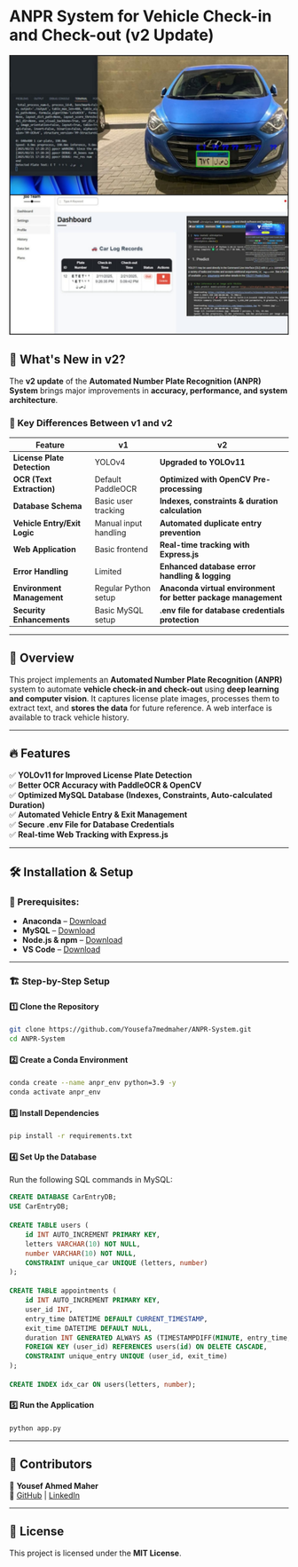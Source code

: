 # ANPR System for Vehicle Check-in and Check-out (v2 Update)

![overViewAllSystem](OverView.jpg)

## 🚀 What's New in v2?

The **v2 update** of the **Automated Number Plate Recognition (ANPR) System** brings major improvements in **accuracy, performance, and system architecture**.

### 🔄 Key Differences Between v1 and v2

| Feature | **v1** | **v2** |
|---------|--------|--------|
| **License Plate Detection** | YOLOv4 | **Upgraded to YOLOv11** |
| **OCR (Text Extraction)** | Default PaddleOCR | **Optimized with OpenCV Pre-processing** |
| **Database Schema** | Basic user tracking | **Indexes, constraints & duration calculation** |
| **Vehicle Entry/Exit Logic** | Manual input handling | **Automated duplicate entry prevention** |
| **Web Application** | Basic frontend | **Real-time tracking with Express.js** |
| **Error Handling** | Limited | **Enhanced database error handling & logging** |
| **Environment Management** | Regular Python setup | **Anaconda virtual environment for better package management** |
| **Security Enhancements** | Basic MySQL setup | **.env file for database credentials protection** |

---

## 📖 Overview

This project implements an **Automated Number Plate Recognition (ANPR)** system to automate **vehicle check-in and check-out** using **deep learning and computer vision**. It captures license plate images, processes them to extract text, and **stores the data** for future reference. A web interface is available to track vehicle history.

---

## 🔥 Features

✅ **YOLOv11 for Improved License Plate Detection**  
✅ **Better OCR Accuracy with PaddleOCR & OpenCV**  
✅ **Optimized MySQL Database (Indexes, Constraints, Auto-calculated Duration)**  
✅ **Automated Vehicle Entry & Exit Management**  
✅ **Secure .env File for Database Credentials**  
✅ **Real-time Web Tracking with Express.js**  

---

## 🛠️ Installation & Setup

### 📌 Prerequisites:
- **Anaconda** – [Download](https://www.anaconda.com/products/distribution)
- **MySQL** – [Download](https://dev.mysql.com/downloads/installer/)
- **Node.js & npm** – [Download](https://nodejs.org/)
- **VS Code** – [Download](https://code.visualstudio.com/)

---

### 🏗️ Step-by-Step Setup

#### 1️⃣ Clone the Repository
```sh
git clone https://github.com/Yousefa7medmaher/ANPR-System.git
cd ANPR-System
```

#### 2️⃣ Create a Conda Environment
```sh
conda create --name anpr_env python=3.9 -y
conda activate anpr_env
```

#### 3️⃣ Install Dependencies
```sh
pip install -r requirements.txt
```

#### 4️⃣ Set Up the Database

Run the following SQL commands in MySQL:

```sql
CREATE DATABASE CarEntryDB;
USE CarEntryDB;

CREATE TABLE users (
    id INT AUTO_INCREMENT PRIMARY KEY,
    letters VARCHAR(10) NOT NULL,
    number VARCHAR(10) NOT NULL,
    CONSTRAINT unique_car UNIQUE (letters, number)
);

CREATE TABLE appointments (
    id INT AUTO_INCREMENT PRIMARY KEY,
    user_id INT,
    entry_time DATETIME DEFAULT CURRENT_TIMESTAMP,
    exit_time DATETIME DEFAULT NULL,
    duration INT GENERATED ALWAYS AS (TIMESTAMPDIFF(MINUTE, entry_time, exit_time)) STORED,
    FOREIGN KEY (user_id) REFERENCES users(id) ON DELETE CASCADE,
    CONSTRAINT unique_entry UNIQUE (user_id, exit_time)
);

CREATE INDEX idx_car ON users(letters, number);
```

#### 5️⃣ Run the Application
```sh
python app.py
```

---

## 🌟 Contributors
👤 **Yousef Ahmed Maher**  
🔗 [GitHub](https://github.com/Yousefa7medmaher) | [LinkedIn](https://www.linkedin.com/in/yousef-ahmed-maher-272275279)

---

## 📝 License
This project is licensed under the **MIT License**.
